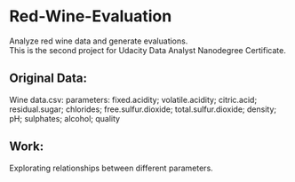 # Red-Wine-Evaluation
Analyze red wine data and generate evaluations.<br>
This is the second project for Udacity Data Analyst Nanodegree Certificate.
## Original Data:
Wine data.csv: 
parameters: fixed.acidity;	volatile.acidity;	citric.acid;	residual.sugar;	chlorides;	free.sulfur.dioxide;	total.sulfur.dioxide;	density;	pH;	sulphates;	alcohol;	quality
## Work:
Explorating relationships between different parameters.
